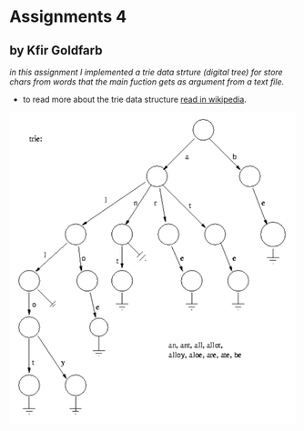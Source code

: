# Assignments 4
## by Kfir Goldfarb

<i>in this assignment I implemented a trie data strture (digital tree) for store chars from words that the main fuction gets as argument from a text file.</i>
* to read more about the trie data structure <a href="https://en.wikipedia.org/wiki/Trie">read in wikipedia</a>.

<img src="https://github.com/kggold4/sw_systems_hw4/blob/main/images/trie-example.png">